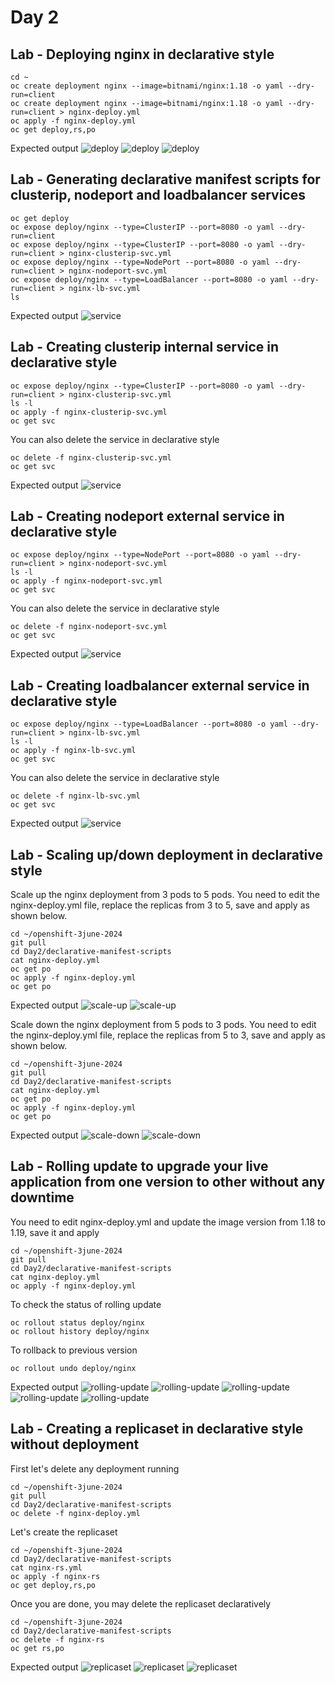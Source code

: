 # Day 2

## Lab - Deploying nginx in declarative style
```
cd ~
oc create deployment nginx --image=bitnami/nginx:1.18 -o yaml --dry-run=client
oc create deployment nginx --image=bitnami/nginx:1.18 -o yaml --dry-run=client > nginx-deploy.yml
oc apply -f nginx-deploy.yml
oc get deploy,rs,po
```

Expected output
![deploy](declarative-deploy1.png)
![deploy](declarative-deploy2.png)
![deploy](declarative-deploy3.png)

## Lab - Generating declarative manifest scripts for clusterip, nodeport and loadbalancer services
```
oc get deploy
oc expose deploy/nginx --type=ClusterIP --port=8080 -o yaml --dry-run=client
oc expose deploy/nginx --type=ClusterIP --port=8080 -o yaml --dry-run=client > nginx-clusterip-svc.yml
oc expose deploy/nginx --type=NodePort --port=8080 -o yaml --dry-run=client > nginx-nodeport-svc.yml
oc expose deploy/nginx --type=LoadBalancer --port=8080 -o yaml --dry-run=client > nginx-lb-svc.yml
ls
```

Expected output
![service](service.png)

## Lab - Creating clusterip internal service in declarative style
```
oc expose deploy/nginx --type=ClusterIP --port=8080 -o yaml --dry-run=client > nginx-clusterip-svc.yml
ls -l
oc apply -f nginx-clusterip-svc.yml
oc get svc
```

You can also delete the service in declarative style
```
oc delete -f nginx-clusterip-svc.yml
oc get svc
```
Expected output
![service](service1.png)


## Lab - Creating nodeport external service in declarative style
```
oc expose deploy/nginx --type=NodePort --port=8080 -o yaml --dry-run=client > nginx-nodeport-svc.yml
ls -l
oc apply -f nginx-nodeport-svc.yml
oc get svc
```

You can also delete the service in declarative style
```
oc delete -f nginx-nodeport-svc.yml
oc get svc
```
Expected output
![service](service1.png)


## Lab - Creating loadbalancer external service in declarative style
```
oc expose deploy/nginx --type=LoadBalancer --port=8080 -o yaml --dry-run=client > nginx-lb-svc.yml
ls -l
oc apply -f nginx-lb-svc.yml
oc get svc
```

You can also delete the service in declarative style
```
oc delete -f nginx-lb-svc.yml
oc get svc
```

Expected output
![service](service1.png)


## Lab - Scaling up/down deployment in declarative style

Scale up the nginx deployment from 3 pods to 5 pods.  You need to edit the nginx-deploy.yml file, replace the replicas from 3 to 5, save and apply as shown below.
```
cd ~/openshift-3june-2024
git pull
cd Day2/declarative-manifest-scripts
cat nginx-deploy.yml
oc get po
oc apply -f nginx-deploy.yml
oc get po
```

Expected output
![scale-up](scale-up1.png)
![scale-up](scale-up.png)


Scale down the nginx deployment from 5 pods to 3 pods.  You need to edit the nginx-deploy.yml file, replace the replicas from 5 to 3, save and apply as shown below.
```
cd ~/openshift-3june-2024
git pull
cd Day2/declarative-manifest-scripts
cat nginx-deploy.yml
oc get po
oc apply -f nginx-deploy.yml
oc get po
```

Expected output
![scale-down](scaled-down1.png)
![scale-down](scale-down.png)

## Lab - Rolling update to upgrade your live application from one version to other without any downtime
You need to edit nginx-deploy.yml and update the image version from 1.18 to 1.19, save it and apply
```
cd ~/openshift-3june-2024
git pull
cd Day2/declarative-manifest-scripts
cat nginx-deploy.yml
oc apply -f nginx-deploy.yml
```

To check the status of rolling update
```
oc rollout status deploy/nginx
oc rollout history deploy/nginx
```

To rollback to previous version
```
oc rollout undo deploy/nginx
```

Expected output
![rolling-update](rolling-update1.png)
![rolling-update](rolling-update2.png)
![rolling-update](rolling-update3.png)
![rolling-update](rolling-update4.png)
![rolling-update](rolling-update5.png)

## Lab - Creating a replicaset in declarative style without deployment
First let's delete any deployment running
```
cd ~/openshift-3june-2024
git pull
cd Day2/declarative-manifest-scripts
oc delete -f nginx-deploy.yml
```

Let's create the replicaset
```
cd ~/openshift-3june-2024
cd Day2/declarative-manifest-scripts
cat nginx-rs.yml
oc apply -f nginx-rs
oc get deploy,rs,po
```

Once you are done, you may delete the replicaset declaratively
```
cd ~/openshift-3june-2024
cd Day2/declarative-manifest-scripts
oc delete -f nginx-rs
oc get rs,po
```

Expected output
![replicaset](rs.png)
![replicaset](rs1.png)
![replicaset](rs2.png)
